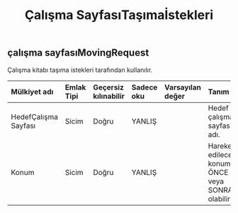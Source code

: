 ﻿---
title: Çalışma SayfasıTaşımaİstekleri
second_title: Aspose.Cells Cloud Documen
type: docs
url: /tr/specification/model/worksheetmovingrequest/
description: "Aspose.Cells Bulut modeli spesifikasyonu: WorksheetMovingRequest. Açma, oluşturma, düzenleme, bölme, birleştirme, karşılaştırma ve dönüştürme gibi özelliklerle Excel ve diğer elektronik tablo belgelerini zahmetsizce yönetin"
kwords: Excel, Office, Elektronik Tablo, Cloud REST API, WorksheetMovingRequest
weight: 50
---
## **çalışma sayfasıMovingRequest**

 Çalışma kitabı taşıma istekleri tarafından kullanılır.

| Mülkiyet adı| Emlak Tipi| Geçersiz kılınabilir| Sadece oku| Varsayılan değer| Tanım|
|:- |:- |:- |:- |:- |:- |
| HedefÇalışma Sayfası| Sicim| Doğru| YANLIŞ|| Hedef çalışma sayfası adı.|
| Konum| Sicim| Doğru| YANLIŞ|| Hareket edilecek konum. ÖNCE veya SONRA olabilir.|

